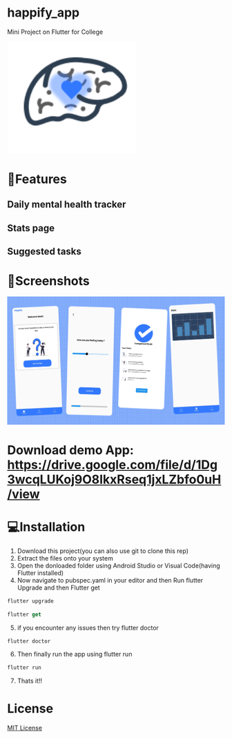 # happify_app

Mini Project on Flutter for College

<img src="https://github.com/Afroz-Shaikh/happify-app/blob/master/t.png" alt="s1" width="300">

# 🚀Features
## Daily mental health tracker 
## Stats page 
## Suggested tasks  


# 📱Screenshots

<img src="https://github.com/Afroz-Shaikh/happify-app/blob/master/Group%2018.png"  width="600">



# Download demo App: https://drive.google.com/file/d/1Dg3wcqLUKoj9O8IkxRseq1jxLZbfo0uH/view

# 💻Installation

1) Download this project(you can also use git to clone this rep)
2) Extract the files onto your system
3) Open the donloaded folder using Android Studio or Visual Code(having Flutter installed)
4) Now navigate to pubspec.yaml in your editor and then Run flutter Upgrade and then Flutter get
```dart
flutter upgrade
```
```dart
flutter get
```
5) if you encounter any issues then try flutter doctor
```dart
flutter doctor
```
6) Then finally run the app using flutter run
```dart
flutter run
```
7) Thats it!! 

# License
<a href="https://github.com/Afroz-Shaikh/happify-app/blob/master/LICENSE">MIT License</a>
